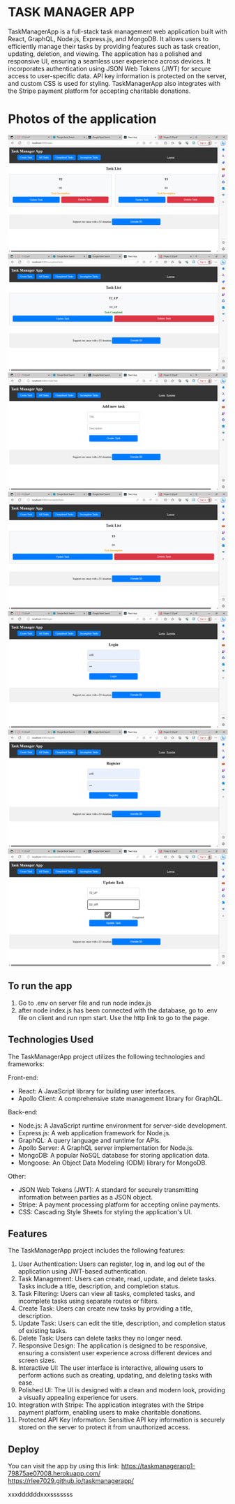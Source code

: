 # TASK MANAGER APP 

TaskManagerApp is a full-stack task management web application built with React, GraphQL, Node.js, Express.js, and MongoDB. It allows users to efficiently manage their tasks by 
providing features such as task creation, updating, deletion, and viewing. The application has a polished and responsive UI, ensuring a seamless user experience across devices. It 
incorporates authentication using JSON Web Tokens (JWT) for secure access to user-specific data. API key information is protected on the server, and custom CSS is used for styling. 
TaskManagerApp also integrates with the Stripe payment platform for accepting charitable donations.

# Photos of the application
![](./images/allTasks.PNG)
![](./images/completedTasks.PNG)
![](./images/createTask.PNG)
![](./images/incompleteTasks.PNG)
![](./images/login.PNG)
![](./images/register.PNG)
![](./images/updateTask.PNG)

## To run the app
1. Go to .env on server file and run node index.js
2. after node index.js has been connected with the database, go to .env file on client and run npm start. Use the http link to go to the page. 


## Technologies Used

The TaskManagerApp project utilizes the following technologies and frameworks:

Front-end:
- React: A JavaScript library for building user interfaces.
- Apollo Client: A comprehensive state management library for GraphQL.

Back-end:
- Node.js: A JavaScript runtime environment for server-side development.
- Express.js: A web application framework for Node.js.
- GraphQL: A query language and runtime for APIs.
- Apollo Server: A GraphQL server implementation for Node.js.
- MongoDB: A popular NoSQL database for storing application data.
- Mongoose: An Object Data Modeling (ODM) library for MongoDB.

Other:
- JSON Web Tokens (JWT): A standard for securely transmitting information between parties as a JSON object.
- Stripe: A payment processing platform for accepting online payments.
- CSS: Cascading Style Sheets for styling the application's UI.

## Features

The TaskManagerApp project includes the following features:

1. User Authentication: Users can register, log in, and log out of the application using JWT-based authentication.
2. Task Management: Users can create, read, update, and delete tasks. Tasks include a title, description, and completion status.
3. Task Filtering: Users can view all tasks, completed tasks, and incomplete tasks using separate routes or filters.
4. Create Task: Users can create new tasks by providing a title, description.
5. Update Task: Users can edit the title, description, and completion status of existing tasks.
6. Delete Task: Users can delete tasks they no longer need.
7. Responsive Design: The application is designed to be responsive, ensuring a consistent user experience across different devices and screen sizes.
8. Interactive UI: The user interface is interactive, allowing users to perform actions such as creating, updating, and deleting tasks with ease.
9. Polished UI: The UI is designed with a clean and modern look, providing a visually appealing experience for users.
10. Integration with Stripe: The application integrates with the Stripe payment platform, enabling users to make charitable donations.
11. Protected API Key Information: Sensitive API key information is securely stored on the server to protect it from unauthorized access.

## Deploy 
You can visit the app by using this link: https://taskmanagerapp1-79875ae07008.herokuapp.com/
 https://rlee7029.github.io/taskmanagerapp/

 xxxddddddxxxsssssss